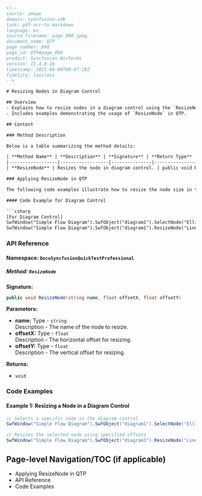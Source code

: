 ```html
<!-- 
source: image
domain: syncfusion-sdk
task: pdf-ocr-to-markdown
language: en
source_filename: page_090.jpeg
document_name: QTP
page_number: 090
page_id: QTP#page_090
product: Syncfusion Winforms
version: 11.4.0.26
timestamp: 2025-08-09T08:07:18Z
fidelity: lossless
-->

# Resizing Nodes in Diagram Control

## Overview
- Explains how to resize nodes in a diagram control using the `ResizeNode` function.
- Includes examples demonstrating the usage of `ResizeNode` in QTP.

## Content

### Method Description

Below is a table summarizing the method details:

| **Method Name** | **Description** | **Signature** | **Return Type** |
|------------------|------------------|---------------|------------------|
| **ResizeNode** | Resizes the node in diagram control. | public void ResizeNode(string name, float offsetX, float offsetY) | void |

### Applying ResizeNode in QTP

The following code examples illustrate how to resize the node size in the diagram control.

#### Code Example for Diagram Control

```csharp
[For Diagram Control]
SwfWindow("Simple Flow Diagram").SwfObject("diagram1").SelectNode("EllipseStart"
SwfWindow("Simple Flow Diagram").SwfObject("diagram1").ResizeNode("LineConnectror1",-42.467853,0.00000
```

### API Reference

#### Namespace: `DocuSyncfusionQuickTestProfessional`

##### Method: `ResizeNode`

**Signature:**
```csharp
public void ResizeNode(string name, float offsetX, float offsetY)
```

**Parameters:**
- **name:** Type - `string`  
  Description - The name of the node to resize.
- **offsetX:** Type - `float`  
  Description - The horizontal offset for resizing.
- **offsetY:** Type - `float`  
  Description - The vertical offset for resizing.

**Returns:**
- `void`

### Code Examples

#### Example 1: Resizing a Node in a Diagram Control

```csharp
// Selects a specific node in the diagram control
SwfWindow("Simple Flow Diagram").SwfObject("diagram1").SelectNode("EllipseStart"

// Resizes the selected node using specified offsets
SwfWindow("Simple Flow Diagram").SwfObject("diagram1").ResizeNode("LineConnectror1",-42.467853,0.00000
```

## Page-level Navigation/TOC (if applicable)
- Applying ResizeNode in QTP
- API Reference
- Code Examples

<!-- tags: [syncfusion, qtp, diagram control, resize node, code examples] keywords: [resize, node, diagram, qtp, method, signature, parameters, return, code example, swfwindow, flow diagram, ellipsetart, lineconnectror, offset] -->
```